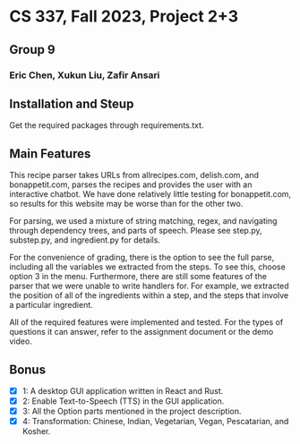 # CS 337, Fall 2023, Project 2+3
## Group 9
### Eric Chen, Xukun Liu, Zafir Ansari

## Installation and Steup
Get the required packages through requirements.txt. 

## Main Features
This recipe parser takes URLs from allrecipes.com, delish.com, and bonappetit.com, parses the recipes and provides the user with an interactive chatbot. We have done relatively little testing for bonappetit.com, so results for this website may be worse than for the other two. 

For parsing, we used a mixture of string matching, regex, and navigating through dependency trees, and parts of speech. Please see step.py, substep.py, and ingredient.py for details. 

For the convenience of grading, there is the option to see the full parse, including all the variables we extracted from the steps. To see this, choose option 3 in the menu. Furthermore, there are still some features of the parser that we were unable to write handlers for. For example, we extracted the position of all of the ingredients within a step, and the steps that involve a particular ingredient. 

All of the required features were implemented and tested. For the types of questions it can answer, refer to the assignment document or the demo video. 

## Bonus
- [x] 1: A desktop GUI application written in React and Rust.
- [x] 2: Enable Text-to-Speech (TTS) in the GUI application.
- [x] 3: All the Option parts mentioned in the project description.
- [x] 4: Transformation: Chinese, Indian, Vegetarian, Vegan, Pescatarian, and Kosher.
